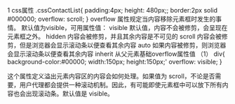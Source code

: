 1 css属性
.cssContactList{
    padding:4px;
    height: 480px;;
    border:2px solid #000000;
    overflow: scroll;
}
overflow 属性规定当内容移除元素框时发生的事情。
默认值为visible，可用属性值：
visible 默认值，内容不会被修剪，会呈现在元素框之外。
hidden 内容会被修剪，并且其余内容是不可见的
scroll 内容会被修剪，但是浏览器会显示滚动条以便查看其余内容
auto 如果内容被修剪，则浏览器会显示滚动条以便查看其余内容
inherit 从父元素基础overflow属性值
 （1） div{
    background-color:#00000;
    width:150px;
    height:150px;'
    overflow: visible;
    }
  <div>这个属性定义溢出元素内容区的内容会如何处理。如果值为 scroll，不论是否需要，用户代理都会提供一种滚动机制。因此，有可能即使元素框中可以放下所有内容也会出现滚动条。默认值是 visible。</div>
